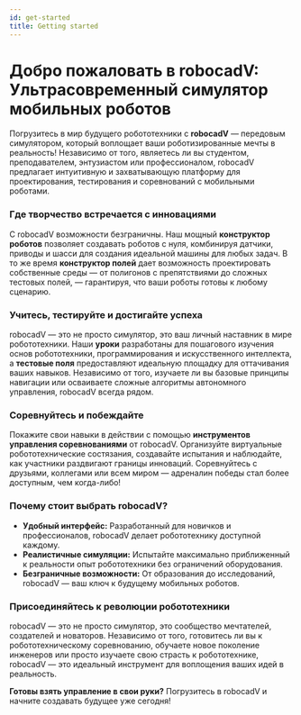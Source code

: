 ```yaml
---
id: get-started
title: Getting started
---
```


# Добро пожаловать в robocadV: Ультрасовременный симулятор мобильных роботов

Погрузитесь в мир будущего робототехники с **robocadV** — передовым симулятором, который воплощает ваши роботизированные мечты в реальность! Независимо от того, являетесь ли вы студентом, преподавателем, энтузиастом или профессионалом, robocadV предлагает интуитивную и захватывающую платформу для проектирования, тестирования и соревнований с мобильными роботами.

### Где творчество встречается с инновациями
С robocadV возможности безграничны. Наш мощный **конструктор роботов** позволяет создавать роботов с нуля, комбинируя датчики, приводы и шасси для создания идеальной машины для любых задач. В то же время **конструктор полей** дает возможность проектировать собственные среды — от полигонов с препятствиями до сложных тестовых полей, — гарантируя, что ваши роботы готовы к любому сценарию.

### Учитесь, тестируйте и достигайте успеха
robocadV — это не просто симулятор, это ваш личный наставник в мире робототехники. Наши **уроки** разработаны для пошагового изучения основ робототехники, программирования и искусственного интеллекта, а **тестовые поля** предоставляют идеальную площадку для оттачивания ваших навыков. Независимо от того, изучаете ли вы базовые принципы навигации или осваиваете сложные алгоритмы автономного управления, robocadV всегда рядом.

### Соревнуйтесь и побеждайте
Покажите свои навыки в действии с помощью **инструментов управления соревнованиями** от robocadV. Организуйте виртуальные робототехнические состязания, создавайте испытания и наблюдайте, как участники раздвигают границы инноваций. Соревнуйтесь с друзьями, коллегами или всем миром — адреналин победы стал более доступным, чем когда-либо!

### Почему стоит выбрать robocadV?
- **Удобный интерфейс:** Разработанный для новичков и профессионалов, robocadV делает робототехнику доступной каждому.
- **Реалистичные симуляции:** Испытайте максимально приближенный к реальности опыт робототехники без ограничений оборудования.
- **Безграничные возможности:** От образования до исследований, robocadV — ваш ключ к будущему мобильных роботов.

### Присоединяйтесь к революции робототехники
robocadV — это не просто симулятор, это сообщество мечтателей, создателей и новаторов. Независимо от того, готовитесь ли вы к робототехническому соревнованию, обучаете новое поколение инженеров или просто изучаете свою страсть к робототехнике, robocadV — это идеальный инструмент для воплощения ваших идей в реальность.

**Готовы взять управление в свои руки?** Погрузитесь в robocadV и начните создавать будущее уже сегодня!
